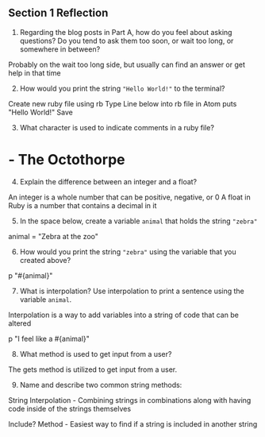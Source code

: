 ## Section 1 Reflection

1. Regarding the blog posts in Part A, how do you feel about asking questions? Do you tend to ask them too soon, or wait too long, or somewhere in between?

Probably on the wait too long side, but usually can find an answer or get help in that time

2. How would you print the string `"Hello World!"` to the terminal?

Create new ruby file using rb
Type Line below into rb file in Atom
puts "Hello World!"
Save

3. What character is used to indicate comments in a ruby file?

# - The Octothorpe

4. Explain the difference between an integer and a float?

An integer is a whole number that can be positive, negative, or 0
A float in Ruby is a number that contains a decimal in it

5. In the space below, create a variable `animal` that holds the string `"zebra"`

animal = "Zebra at the zoo"


6. How would you print the string `"zebra"` using the variable that you created above?

p "#{animal}"

7. What is interpolation? Use interpolation to print a sentence using the variable `animal`.

Interpolation is a way to add variables into a string of code that can be altered

p "I feel like a #{animal}"

8. What method is used to get input from a user?

The gets method is utilized to get input from a user.

9. Name and describe two common string methods:

String Interpolation - Combining strings in combinations along with having code inside of the strings themselves

Include? Method - Easiest way to find if a string is included in another string
